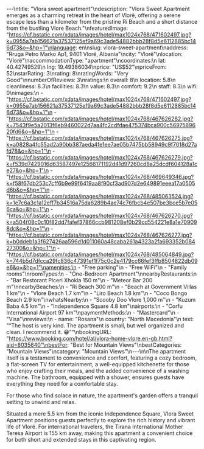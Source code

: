 ---\ntitle: "Vlora sweet apartment"\ndescription: "Vlora Sweet Apartment emerges as a charming retreat in the heart of Vlorë, offering a serene escape less than a kilometer from the pristine Ri Beach and a short distance from the bustling Vlore Beach."\nfeaturedImage: "https://cf.bstatic.com/xdata/images/hotel/max1024x768/471602497.jpg?k=0955a7ab156621a37537125ef9a69c3ade54882bbb28f8d5e6112885bc146d73&o=&hp=1"\nlanguage: en\nslug: vlora-sweet-apartment\naddress: "Rruga Petro Marko Ap1, 9401 Vlorë, Albania"\ncity: "Vlorë"\nlocation: "Vlorë"\naccommodationType: "apartment"\ncoordinates:\n  lat: 40.42749529\n  lng: 19.49386034\nprice: "US$52"\npriceFrom: 52\nstarRating: 3\nrating: 8\nratingWords: "Very Good"\nnumberOfReviews: 3\nratings:\n  overall: 8\n  location: 5.8\n  cleanliness: 8.3\n  facilities: 8.3\n  value: 8.3\n  comfort: 9.2\n  staff: 8.3\n  wifi: 0\nimages:\n  - "https://cf.bstatic.com/xdata/images/hotel/max1024x768/471602497.jpg?k=0955a7ab156621a37537125ef9a69c3ade54882bbb28f8d5e6112885bc146d73&o=&hp=1"\n  - "https://cf.bstatic.com/xdata/images/hotel/max1024x768/467626282.jpg?k=7543f9e5a2013f6eb9460022d7aa4fc2cdfdae475374bca900c5697589620fd6&o=&hp=1"\n  - "https://cf.bstatic.com/xdata/images/hotel/max1024x768/467626275.jpg?k=a0828a4fc55ad2a90bb387aeda4fe1ee7ae05b7475bb58949c9f7018d27afd78&o=&hp=1"\n  - "https://cf.bstatic.com/xdata/images/hotel/max1024x768/467626279.jpg?k=f539d7429016d63587497e12566171192d41d97260cd8a25dcdf604128a1ce27&o=&hp=1"\n  - "https://cf.bstatic.com/xdata/images/hotel/max1024x768/469649346.jpg?k=f58f67db253c7cff6b9e99f6419aa8f90cf3ad907d2e649891eeea17a0505d6b&o=&hp=1"\n  - "https://cf.bstatic.com/xdata/images/hotel/max1024x768/485063524.jpg?k=1e7c6a3c1a12eff7b34516a75da6289b4ae74c76fbcb4e507be3bce5b7e056ca&o=&hp=1"\n  - "https://cf.bstatic.com/xdata/images/hotel/max1024x768/467626270.jpg?k=a504f08c0c10f82dd7fafef37866ccb981208ef0b29cd554221e8a1e709098dc&o=&hp=1"\n  - "https://cf.bstatic.com/xdata/images/hotel/max1024x768/467626277.jpg?k=b0ddeb1a3f627426aa596d1d011060a48caba261a4323a2fa693352b08427300&o=&hp=1"\n  - "https://cf.bstatic.com/xdata/images/hotel/max1024x768/485064849.jpg?k=744b5d7dfcca29fc836c47391ef1f75c0c2e4179cc66fef3ffb8504822db09e6&o=&hp=1"\namenities:\n  - "Free parking"\n  - "Free WiFi"\n  - "Family rooms"\nroomTypes:\n  - "One-Bedroom Apartment"\nnearbyRestaurants:\n  - "Bar Restorant Piceri Xhokla 150 m"\n  - "Meteor Bar 200 m"\nnearbyBeaches:\n  - "Ri Beach 300 m"\n  - "Beach at Government Villas 1 km"\n  - "Vlore Beach 1.7 km"\n  - "Liro Beach 1.8 km"\n  - "Coco Bongo Beach 2.9 km"\nwhatsNearby:\n  - "Scooby Doo Vlore 1,000 m"\n  - "Kuzum Baba 4.5 km"\n  - "Independence Square 4.8 km"\nairports:\n  - "Corfu International Airport 97 km"\npaymentMethods:\n  - "Mastercard"\n  - "Visa"\nreviews:\n  - name: "Rosana"\n    country: "North Macedonia"\n    text: "“The host is very kind. The apartment is small, but well organized and clean. I recommend it. 😁”"\nbookingURL: "https://www.booking.com/hotel/al/vlora-home-vlore.en-gb.html?aid=8035640"\nbestFor: "Best for Mountain Views"\nbestCategories: "Mountain Views"\ncategory: "Mountain Views"\n---\n\nThe apartment itself is a testament to convenience and comfort, featuring a cozy bedroom, a flat-screen TV for entertainment, a well-equipped kitchenette for those who enjoy crafting their meals, and the added convenience of a washing machine. The bathroom, equipped with a shower, ensures guests have everything they need for a comfortable stay.

For those who find solace in nature, the apartment's garden offers a tranquil setting to unwind and relax. 

Situated a mere 5.5 km from the iconic Independence Square, Vlora Sweet Apartment positions guests perfectly to explore the rich history and vibrant life of Vlorë. For international travelers, the Tirana International Mother Teresa Airport is 155 km away, making this apartment a convenient choice for both short and extended stays in this captivating region.